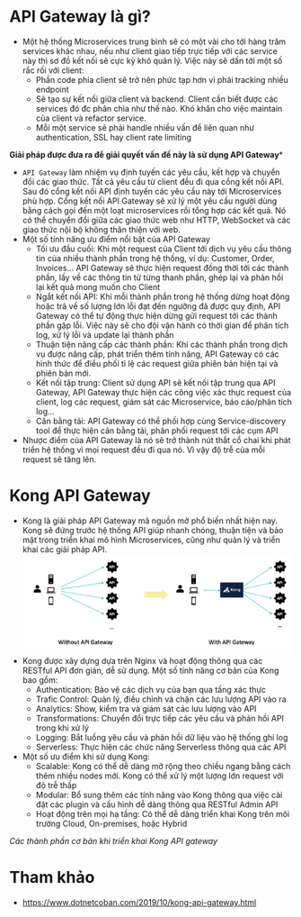 # API Gateway là gì?
- Một hệ thống Microservices trung bình sẽ có một vài cho tới hàng trăm services khác nhau, nếu như client giao tiếp trực tiếp với các service này thì sơ đồ kết nối sẽ cực kỳ khó quản lý. Việc này sẽ dấn tới một số rắc rối với client:
  - Phần code phía client sẽ trở nên phức tạp hơn vì phải tracking nhiều endpoint
  - Sẽ tạo sự kết nối giữa client và backend. Client cần biết được các services đó đc phân chia như thế nào. Khó khăn cho việc maintain của client và refactor service.
  - Mỗi một service sẽ phải handle nhiều vấn đề liên quan như authentication, SSL hay client rate limiting

**Giải pháp được đưa ra để giải quyết vấn đề này là sử dụng API Gateway***

- ```API Gateway``` làm nhiệm vụ định tuyến các yêu cầu, kết hợp và chuyển đổi các giao thức. Tất cả yêu cầu từ client đều đi qua cổng kết nối API. Sau đó cổng kết nối API định tuyến các yêu cầu này tới Microservices phù hợp. Cổng kết nối API Gateway sẽ xử lý một yêu cầu người dùng bằng cách gọi đến một loạt microservices rồi tổng hợp các kết quả. Nó có thể chuyển đổi giữa các giao thức web như HTTP, WebSocket và các giao thức nội bộ không thân thiện với web.
- Một số tính năng ưu điểm nổi bật của API Gateway
  - Tối ưu đầu cuối: Khi một request của Client tới dịch vụ yêu cầu thông tin của nhiều thành phần trong hệ thống, ví dụ: Customer, Order, Invoices... API Gateway sẽ thực hiện request đồng thời tới các thành phần, lấy về các thông tin từ từng thanh phần, ghép lại và phản hồi lại kết quả mong muốn cho Client
  - Ngắt kết nối API: Khi mỗi thành phần trong hệ thống dừng hoạt động hoặc trả về số lượng lớn lỗi đạt đến ngưỡng đã được quy định, API Gateway có thể tự động thực hiện dừng gửi request tới các thành phần gặp lỗi. Việc này sẽ cho đội vận hành có thời gian để phân tích log, xử lý lỗi và update lại thành phần
  - Thuận tiện nâng cấp các thành phần: Khi các thành phần trong dịch vụ được nâng cấp, phát triển thêm tính năng, API Gateway có các hình thức để điều phối tỉ lệ các request giữa phiên bản hiện tại và phiên bản mới.
  - Kết nối tập trung: Client sử dụng API sẽ kết nối tập trung qua API Gateway, API Gateway thực hiện các công việc xác thực request của client, log các request, giám sát các Microservice, báo cáo/phân tích log...
  - Cân bằng tải: API Gateway có thể phối hợp cùng Service-discovery tool để thực hiện cân bằng tải, phân phối request tới các cụm API
- Nhược điểm của API Gateway là nó sẽ trở thành nút thắt cổ chai khi phát triển hệ thống vì mọi request đều đi qua nó. Vì vậy độ trễ của mỗi request sẽ tăng lên.

# Kong API Gateway
- Kong là giải pháp API Gateway mã nguồn mở phổ biến nhất hiện nay. Kong sẽ đứng trước hệ thống API giúp nhanh chóng, thuận tiện và bảo mật trong triển khai mô hình Microservices, cũng như quản lý và triển khai các giải pháp API.
![alts](../images/kong1.PNG)
- Kong được xây dựng dựa trên Nginx và hoạt động thông qua các RESTful API đơn giản, dễ sử dụng. Một số tính năng cơ bản của Kong bao gồm:
  - Authentication: Bảo vệ các dịch vụ của bạn qua tầng xác thực
  - Trafic Control: Quản lý, điều chỉnh và chặn các lưu lượng API vào ra
  - Analytics: Show, kiểm tra và giám sát các lưu lượng vào API
  - Transformations: Chuyển đổi trực tiếp các yêu cầu và phản hồi API trong khi xử lý
  - Logging: Bắt luồng yêu cầu và phản hồi dữ liệu vào hệ thống ghi log
  - Serverless: Thực hiện các chức năng Serverless thông qua các API
- Một số ưu điểm khi sử dụng Kong:
  - Scalable: Kong có thể dễ dàng mở rộng theo chiều ngang bằng cách thêm nhiều nodes mới. Kong có thể xử lý một lượng lớn request với độ trễ thấp
  - Modular: Bổ sung thêm các tính năng vào Kong thông qua việc cài đặt các plugin và cấu hình dễ dàng thông qua RESTful Admin API
  - Hoạt động trên mọi hạ tầng: Có thể dễ dàng triển khai Kong trên môi trường Cloud, On-premises, hoặc Hybrid

*Các thành phần cơ bản khi triển khai Kong API gateway*

# Tham khảo 
- https://www.dotnetcoban.com/2019/10/kong-api-gateway.html